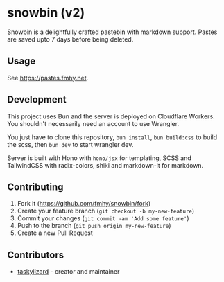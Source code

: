 # snowbin (v2)

Snowbin is a delightfully crafted pastebin with markdown support. Pastes are
saved upto 7 days before being deleted.

## Usage

See https://pastes.fmhy.net.

## Development

This project uses Bun and the server is deployed on Cloudflare Workers. You
shouldn't necessarily need an account to use Wrangler.

You just have to clone this repository, `bun install`, `bun build:css` to build
the scss, then `bun dev` to start wrangler dev.

Server is built with Hono with `hono/jsx` for templating, SCSS and TailwindCSS
with radix-colors, shiki and markdown-it for markdown.

## Contributing

1. Fork it (<https://github.com/fmhy/snowbin/fork>)
2. Create your feature branch (`git checkout -b my-new-feature`)
3. Commit your changes (`git commit -am 'Add some feature'`)
4. Push to the branch (`git push origin my-new-feature`)
5. Create a new Pull Request

## Contributors

- [taskylizard](https://github.com/taskylizard) - creator and maintainer
